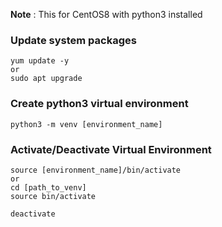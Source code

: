 **Note**
: This for CentOS8 with python3 installed


### Update system packages
```
yum update -y
or
sudo apt upgrade
```

### Create python3 virtual environment

```
python3 -m venv [environment_name]
```

### Activate/Deactivate Virtual Environment

```
source [environment_name]/bin/activate
or
cd [path_to_venv]
source bin/activate

deactivate
```
